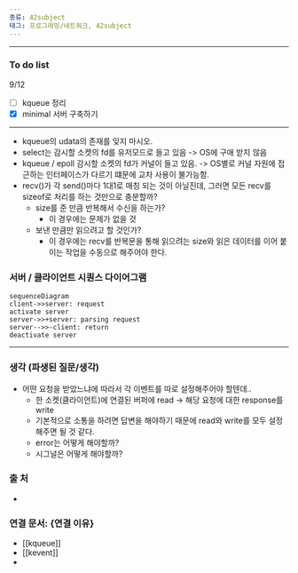 ```yaml
---
종류: 42subject
태그: 프로그래밍/네트워크, 42subject
---
```

----
### To do list
9/12
- [ ] kqueue 정리
- [x] minimal 서버 구축하기

----
- kqueue의 udata의 존재를 잊지 마시오.
- select는 감시할 소켓의 fd를 유저모드로 들고 있음 -> OS에 구애 받지 않음
- kqueue / epoll 감시할 소켓의 fd가 커널이 들고 있음. -> OS별로 커널 자원에 접근하는 인터페이스가 다르기 떄문에 교차 사용이 불가능함.
- recv()가 각 send()마다 1대1로 매칭 되는 것이 아닐진데, 그러면 모든 recv를 sizeof로 처리를 하는 것만으로 충분할까?
	- size를 준 만큼 반복해서 수신을 하는가?
		- 이 경우에는 문제가 없을 것
	- 보낸 만큼만 읽으려고 할 것인가?
		- 이 경우에는 recv를 반복문을 통해 읽으려는 size와 읽은 데이터를 이어 붙이는 작업을 수동으로 해주어야 한다.
### 서버 / 클라이언트 시퀀스  다이어그램
```mermaid
sequenceDiagram
client->>server: request
activate server
server->>+server: parsing request
server-->>-client: return
deactivate server
```

---

### 생각 (파생된 질문/생각)
- 어떤 요청을 받았느냐에 따라서 각 이벤트를 따로 설정해주어야 할텐데..
	- 한 소켓(클라이언트)에 연결된 버퍼에 read -> 해당 요청에 대한 response를 write
	- 기본적으로 소통을 하려면 답변을 해야하기 때문에 read와 write를 모두 설정해주면 될 것 같다.
	- error는 어떻게 해야할까?
	- 시그널은 어떻게 해야할까?
### 출 처
- 
### 연결 문서: {연결 이유}
- [[kqueue]]
- [[kevent]]
- 